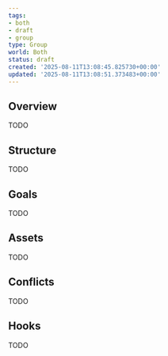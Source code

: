```yaml
---
tags:
- both
- draft
- group
type: Group
world: Both
status: draft
created: '2025-08-11T13:08:45.825730+00:00'
updated: '2025-08-11T13:08:51.373483+00:00'
---
```



## Overview

TODO
## Structure

TODO
## Goals

TODO
## Assets

TODO
## Conflicts

TODO
## Hooks

TODO

